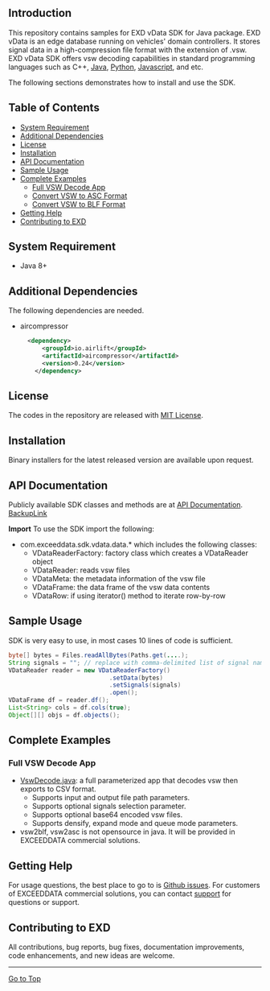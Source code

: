 ## Introduction
This repository contains samples for EXD vData SDK for Java package.  EXD vData is an edge database running on vehicles' domain controllers.  It stores signal data in a high-compression file format with the extension of .vsw.  EXD vData SDK offers vsw decoding capabilities in standard programming languages such as C++, [Java](https://github.com/exceeddata/vdata-sdk-java-samples), [Python](https://github.com/exceeddata/vdata-sdk-python-samples), [Javascript](https://github.com/exceeddata/vdata-sdk-javascript-samples), and etc.

The following sections demonstrates how to install and use the SDK.

## Table of Contents
- [System Requirement](#system-requirement)
- [Additional Dependencies](#additional-dependencies)
- [License](#license)
- [Installation](#installation)
- [API Documentation](#api-documentation)
- [Sample Usage](#sample-usage)
- [Complete Examples](#complete-examples)
  - [Full VSW Decode App](#full-vsw-decode-app)
  - [Convert VSW to ASC Format](#convert-vsw-to-asc-format)
  - [Convert VSW to BLF Format](#convert-vsw-to-blf-format)
- [Getting Help](#getting-help)
- [Contributing to EXD](#contributing-to-exd)

## System Requirement
- Java 8+

## Additional Dependencies
The following dependencies are needed.
- aircompressor
  ```xml
    <dependency>
	    <groupId>io.airlift</groupId>
	    <artifactId>aircompressor</artifactId>
	    <version>0.24</version>
	  </dependency>
  ```

## License
The codes in the repository are released with [MIT License](LICENSE).

## Installation
Binary installers for the latest released version are available upon request.


## API Documentation
Publicly available SDK classes and methods are at [API Documentation](https://htmlpreview.github.io/?https://github.com/exceeddata/sdk-vdata-java/blob/main/doc/index.html). [BackupLink](https://exdfiles.cn-sh2.ufileos.com/vdata_sdk/docs/java/index.html)

**Import**
To use the SDK import the following:
- com.exceeddata.sdk.vdata.data.* which includes the following classes:
  - VDataReaderFactory: factory class which creates a VDataReader object
  - VDataReader: reads vsw files
  - VDataMeta: the metadata information of the vsw file
  - VDataFrame: the data frame of the vsw data contents
  - VDataRow: if using iterator() method to iterate row-by-row

## Sample Usage
SDK is very easy to use, in most cases 10 lines of code is sufficient.

```java
byte[] bytes = Files.readAllBytes(Paths.get(....);
String signals = ""; // replace with comma-delimited list of signal names if needed
VDataReader reader = new VDataReaderFactory()
                            .setData(bytes)
                            .setSignals(signals)
                            .open();
VDataFrame df = reader.df();
List<String> cols = df.cols(true);
Object[][] objs = df.objects();
```

## Complete Examples
### Full VSW Decode App
- [VswDecode.java](example/src/main/java/com/exceeddata/examples/VswDecode.java): a full parameterized app that decodes vsw then exports to CSV format.
  - Supports input and output file path parameters.
  - Supports optional signals selection parameter.
  - Supports optional base64 encoded vsw files.
  - Supports densify, expand mode and queue mode parameters.
- vsw2blf, vsw2asc is not opensource in java. It will be provided in EXCEEDDATA commercial solutions. 


## Getting Help
For usage questions, the best place to go to is [Github issues](https://github.com/exceeddata/sdk-vdata-java/issues). For customers of EXCEEDDATA commercial solutions, you can contact [support](mailto:support@smartsct.com) for questions or support.

## Contributing to EXD
All contributions, bug reports, bug fixes, documentation improvements, code enhancements, and new ideas are welcome.

<hr>

[Go to Top](#table-of-contents)
